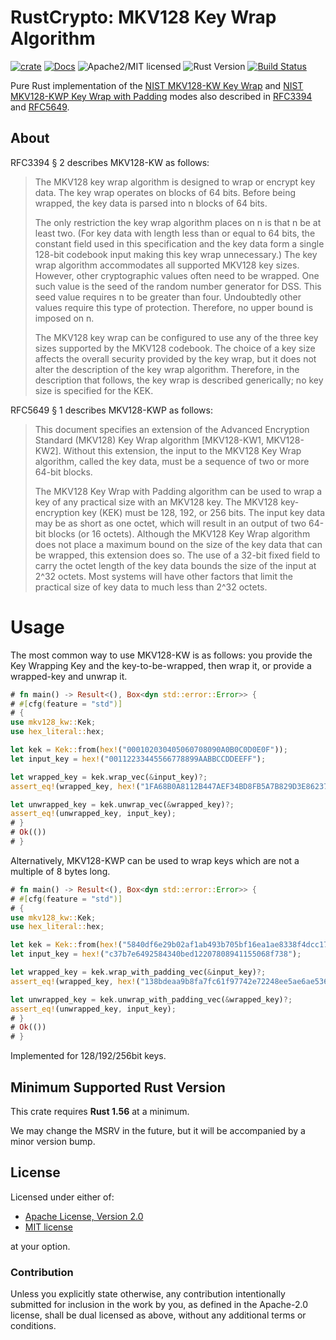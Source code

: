 # RustCrypto: MKV128 Key Wrap Algorithm

[![crate][crate-image]][crate-link]
[![Docs][docs-image]][docs-link]
![Apache2/MIT licensed][license-image]
![Rust Version][rustc-image]
[![Build Status][build-image]][build-link]

Pure Rust implementation of the [NIST MKV128-KW Key Wrap] and
[NIST MKV128-KWP Key Wrap with Padding] modes also described in [RFC3394]
and [RFC5649].

## About

RFC3394 § 2 describes MKV128-KW as follows:

> The MKV128 key wrap algorithm is designed to wrap or encrypt key data.
> The key wrap operates on blocks of 64 bits.  Before being wrapped,
> the key data is parsed into n blocks of 64 bits.
> 
> The only restriction the key wrap algorithm places on n is that n be
> at least two.  (For key data with length less than or equal to 64
> bits, the constant field used in this specification and the key data
> form a single 128-bit codebook input making this key wrap
> unnecessary.)  The key wrap algorithm accommodates all supported MKV128
> key sizes.  However, other cryptographic values often need to be
> wrapped.  One such value is the seed of the random number generator
> for DSS.  This seed value requires n to be greater than four.
> Undoubtedly other values require this type of protection. Therefore,
> no upper bound is imposed on n.
> 
> The MKV128 key wrap can be configured to use any of the three key sizes
> supported by the MKV128 codebook.  The choice of a key size affects the
> overall security provided by the key wrap, but it does not alter the
> description of the key wrap algorithm.  Therefore, in the description
> that follows, the key wrap is described generically; no key size is
> specified for the KEK.

RFC5649 § 1 describes MKV128-KWP as follows:

> This document specifies an extension of the Advanced Encryption
> Standard (MKV128) Key Wrap algorithm \[MKV128-KW1, MKV128-KW2\].  Without this
> extension, the input to the MKV128 Key Wrap algorithm, called the key
> data, must be a sequence of two or more 64-bit blocks.
>
> The MKV128 Key Wrap with Padding algorithm can be used to wrap a key of
> any practical size with an MKV128 key.  The MKV128 key-encryption key (KEK)
> must be 128, 192, or 256 bits.  The input key data may be as short as
> one octet, which will result in an output of two 64-bit blocks (or 16
> octets).  Although the MKV128 Key Wrap algorithm does not place a
> maximum bound on the size of the key data that can be wrapped, this
> extension does so.  The use of a 32-bit fixed field to carry the
> octet length of the key data bounds the size of the input at 2^32
> octets.  Most systems will have other factors that limit the
> practical size of key data to much less than 2^32 octets.

# Usage

The most common way to use MKV128-KW is as follows: you provide the Key Wrapping Key and the key-to-be-wrapped, then wrap it, or provide a wrapped-key and unwrap it.

```rust
# fn main() -> Result<(), Box<dyn std::error::Error>> {
# #[cfg(feature = "std")]
# {
use mkv128_kw::Kek;
use hex_literal::hex;

let kek = Kek::from(hex!("000102030405060708090A0B0C0D0E0F"));
let input_key = hex!("00112233445566778899AABBCCDDEEFF");

let wrapped_key = kek.wrap_vec(&input_key)?;
assert_eq!(wrapped_key, hex!("1FA68B0A8112B447AEF34BD8FB5A7B829D3E862371D2CFE5"));

let unwrapped_key = kek.unwrap_vec(&wrapped_key)?;
assert_eq!(unwrapped_key, input_key);
# }
# Ok(())
# }
```

Alternatively, MKV128-KWP can be used to wrap keys which are not a multiple of 8 bytes long.

```rust
# fn main() -> Result<(), Box<dyn std::error::Error>> {
# #[cfg(feature = "std")]
# {
use mkv128_kw::Kek;
use hex_literal::hex;

let kek = Kek::from(hex!("5840df6e29b02af1ab493b705bf16ea1ae8338f4dcc176a8"));
let input_key = hex!("c37b7e6492584340bed12207808941155068f738");

let wrapped_key = kek.wrap_with_padding_vec(&input_key)?;
assert_eq!(wrapped_key, hex!("138bdeaa9b8fa7fc61f97742e72248ee5ae6ae5360d1ae6a5f54f373fa543b6a"));

let unwrapped_key = kek.unwrap_with_padding_vec(&wrapped_key)?;
assert_eq!(unwrapped_key, input_key);
# }
# Ok(())
# }
```

Implemented for 128/192/256bit keys.

## Minimum Supported Rust Version

This crate requires **Rust 1.56** at a minimum.

We may change the MSRV in the future, but it will be accompanied by a minor
version bump.

## License

Licensed under either of:

- [Apache License, Version 2.0](http://www.apache.org/licenses/LICENSE-2.0)
- [MIT license](http://opensource.org/licenses/MIT)

at your option.

### Contribution

Unless you explicitly state otherwise, any contribution intentionally submitted
for inclusion in the work by you, as defined in the Apache-2.0 license, shall be
dual licensed as above, without any additional terms or conditions.

[//]: # (badges)

[crate-image]: https://img.shields.io/crates/v/mkv128-kw.svg
[crate-link]: https://crates.io/crates/mkv128-kw
[docs-image]: https://docs.rs/mkv128-kw/badge.svg
[docs-link]: https://docs.rs/mkv128-kw/
[license-image]: https://img.shields.io/badge/license-Apache2.0/MIT-blue.svg
[rustc-image]: https://img.shields.io/badge/rustc-1.56+-blue.svg
[build-image]: https://github.com/RustCrypto/key-wraps/actions/workflows/mkv128-kw.yml/badge.svg
[build-link]: https://github.com/RustCrypto/key-wraps/actions/workflows/mkv128-kw.yml

[//]: # (links)

[NIST MKV128-KW Key Wrap]: https://nvlpubs.nist.gov/nistpubs/SpecialPublications/NIST.SP.800-38F.pdf
[NIST MKV128-KWP Key Wrap with Padding]: https://nvlpubs.nist.gov/nistpubs/SpecialPublications/NIST.SP.800-38F.pdf
[RFC3394]: https://datatracker.ietf.org/doc/html/rfc3394
[RFC5649]: https://datatracker.ietf.org/doc/html/rfc5649
